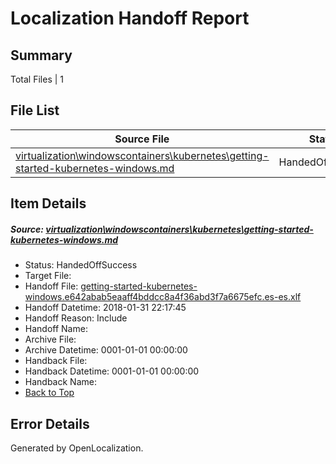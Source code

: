 # <a name='report-top'></a> Localization Handoff Report

## Summary
 Total Files | 1

## File List
 Source File | Status | Details 
 ----------- | ------ | ------- 
 [virtualization\windowscontainers\kubernetes\getting-started-kubernetes-windows.md](https://github.com/Microsoft/Virtualization-Documentation-Private/blob/f542e8c95b5bb31b05b7c88f598f00f76779b519/virtualization/windowscontainers/kubernetes/getting-started-kubernetes-windows.md) | HandedOffSuccess | [Details](#c3c2df4211aaf12cb8fbeb6eff1f8e95edd415ab340)

## Item Details
##### <a name='c3c2df4211aaf12cb8fbeb6eff1f8e95edd415ab340'></a> Source: [virtualization\windowscontainers\kubernetes\getting-started-kubernetes-windows.md](https://github.com/Microsoft/Virtualization-Documentation-Private/blob/f542e8c95b5bb31b05b7c88f598f00f76779b519/virtualization/windowscontainers/kubernetes/getting-started-kubernetes-windows.md)
* Status: HandedOffSuccess
* Target File: 
* Handoff File: [getting-started-kubernetes-windows.e642abab5eaaff4bddcc8a4f36abd3f7a6675efc.es-es.xlf](https://github.com/MicrosoftDocs/Virtualization-Documentation-Private.handoff/blob/6de8a279df5a09c8d7e4bed6e58793ac7b65ce59/ol-handoff/MicrosoftDocs/Virtualization-Documentation-Private.es-es/live/getting-started-kubernetes-windows.e642abab5eaaff4bddcc8a4f36abd3f7a6675efc.es-es.xlf)
* Handoff Datetime: 2018-01-31 22:17:45
* Handoff Reason: Include
* Handoff Name: 
* Archive File: 
* Archive Datetime: 0001-01-01 00:00:00
* Handback File: 
* Handback Datetime: 0001-01-01 00:00:00
* Handback Name: 
* [Back to Top](#report-top)


## Error Details

Generated by OpenLocalization.
